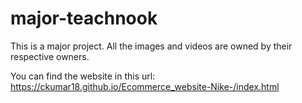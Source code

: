 # major-teachnook 
This is a major project. All the images and videos are owned by their respective owners.

You can find the website in this url:
https://ckumar18.github.io/Ecommerce_website-Nike-/index.html
